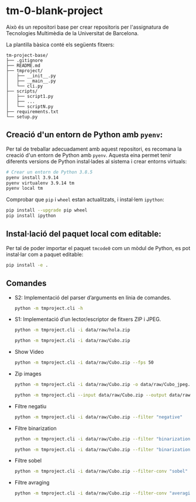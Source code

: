 # tm-0-blank-project

Això és un repositori base per crear repositoris per l'assignatura de Tecnologies Multimèdia de la Universitat de
Barcelona.

La plantilla bàsica conté els següents fitxers:

```plaintext
tm-project-base/
├── .gitignore
├── README.md
├── tmproject/
│   ├── __init__.py
│   ├── __main__.py
│   └── cli.py
├── scripts/
│   ├── script1.py
│   ├── ...
│   └── scriptN.py
├── requirements.txt
└── setup.py
```

## Creació d'un entorn de Python amb `pyenv`:

Per tal de treballar adecuadament amb aquest repositori, es recomana la creació d'un entorn de Python amb `pyenv`.
Aquesta eina permet tenir diferents versions de Python instal·lades al sistema i crear entorns virtuals:

```bash
# Crear un entorn de Python 3.8.5
pyenv install 3.9.14
pyenv virtualenv 3.9.14 tm
pyenv local tm
```

Comprobar que `pip` i `wheel` estan actualitzats, i instal·lem `ipython`:

```bash
pip install --upgrade pip wheel
pip install ipython
```

## Instal·lació del paquet local com editable:

Per tal de poder importar el paquet `tmcode0` com un mòdul de Python, es pot instal·lar com a paquet editable:

```bash
pip install -e .
```

## Comandes

- S2: Implementació del parser d’arguments en línia de comandes.
    ```bash
    python -m tmproject.cli -h
    ```

- S1: Implementació d’un lector/escriptor de fitxers ZIP i JPEG.
    ```bash
    python -m tmproject.cli -i data/raw/hola.zip
    ```    
  ```bash
  python -m tmproject.cli -i data/raw/Cubo.zip
  ```
- Show Video
  ```bash
  python -m tmproject.cli -i data/raw/Cubo.zip --fps 50
  ```

- Zip images
  ```bash
  python -m tmproject.cli -i data/raw/Cubo.zip -o data/raw/Cubo_jpeg.zip
  ```
  ```bash
  python -m tmproject.cli --input data/raw/Cubo.zip --output data/raw/Cubo_jpeg.zip
  ```
- Filtre negatiu
  ```bash
  python -m tmproject.cli -i data/raw/Cubo.zip --filter "negative"
  ```
- Filtre binarization
  ```bash
  python -m tmproject.cli -i data/raw/Cubo.zip --filter "binarization"
  ```
  ```bash
  python -m tmproject.cli -i data/raw/Cubo.zip --filter "binarization[40]"
  ```
- Filtre sobel
  ```bash
  python -m tmproject.cli -i data/raw/Cubo.zip --filter-conv "sobel"
  ```
- Filtre avraging
  ```bash
  python -m tmproject.cli -i data/raw/Cubo.zip --filter-conv "averaging"
  ```